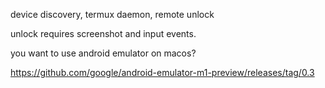 device discovery, termux daemon, remote unlock

unlock requires screenshot and input events.

you want to use android emulator on macos?

https://github.com/google/android-emulator-m1-preview/releases/tag/0.3